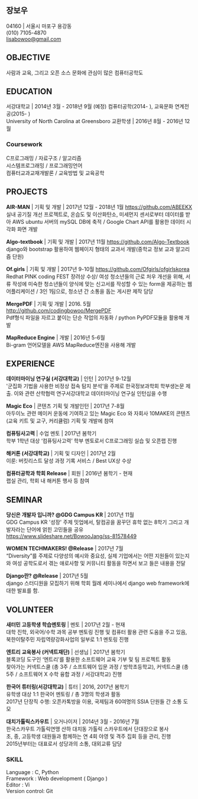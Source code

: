 ## 장보우 
04160 | 서울시 마포구 용강동 <br>
(010) 7105-4870 <br>
lisabowoo@gmail.com <br>

## OBJECTIVE
사람과 교육, 그리고 오픈 소스 문화에 관심이 많은 컴퓨터공학도

## EDUCATION
서강대학교 | 2014년 3월 - 2018년 9월 (예정) 
컴퓨터공학(2014- ), 교육문화 연계전공(2015- ) <br>
University of North Carolina at Greensboro 교환학생 | 2016년 8월 - 2016년 12월

### Coursework
C프로그래밍 / 자료구조 / 알고리즘 <br>
시스템프로그래밍 / 프로그래밍언어 <br>
컴퓨터교과교재개발론 / 교육방법 및 교육공학 <br>



## PROJECTS
**AIR-MAN** | 기획 및 개발 | 2017년 12월 - 2018년 1월 https://github.com/ABEEKX <br>
실내 공기질 개선 프로젝트로, 온습도 및 이산화탄소, 미세먼지 센서로부터 데이터를 받아 AWS ubuntu 서버의 mySQL DB에 축적 /  Google Chart API를 활용한 데이터 시각화 화면 개발 <br>

**Algo-textbook** | 기획 및 개발 | 2017년 11월 https://github.com/Algo-Textbook <br>
django와 bootstrap 활용하여 웹페이지 형태의 교과서 개발(중학교 정보 교과 알고리즘 단원) <br>

**Of.girls** | 기획 및 개발 | 2017년 9-10월 https://github.com/Ofgirls/ofgirlskorea <br>
Redhat PINK coding FEST 장려상 수상/ 여성 청소년들의 근로 처우 개선을 위해, 서류 작성에 미숙한 청소년들이 양식에 맞는 신고서를 작성할 수 있는 form을 제공하는 웹 어플리케이션 / 3인 1팀으로, 청소년 간 소통을 돕는 게시판 제작 담당 <br>

**MergePDF** | 기획 및 개발 | 2016. 5월 http://github.com/codingbowoo/MergePDF <br>
Pdf형식 파일을 자르고 붙이는 단순 작업의 자동화 / python PyPDF모듈을 활용해 개발 <br>

**MapReduce Engine** | 개발 | 2016년 5-6월 <br>
Bi-gram 언어모델을 AWS MapReduce엔진을 사용해 개발 <br>



## EXPERIENCE
**데이터마이닝 연구실 (서강대학교)** | 인턴 | 2017년 9-12월 <br>
'군집화 기법을 사용한 비정상 접속 탐지 분석'을 주제로 한국정보과학회 학부생논문 제출. 이와 관련 산학협력 연구서강대학교 데이터마이닝 연구실 인턴십을 수행 <br>

**Magic Eco** | 콘텐츠 기획 및 개발인턴 | 2017년 7-8월 <br>
아두이노 관련 메이커 운동에 기여하고 있는 Magic Eco 와 자회사 10MAKE의 콘텐츠 (교육 키트 및 교구, 커리큘럼) 기획 및 개발에 참여 <br>

**컴퓨팅사고력** | 수업 멘토 | 2017년 봄학기 <br>
학부 1학년 대상 ‘컴퓨팅사고력’ 학부 멘토로서 C프로그래밍 실습 및 오픈랩 진행 <br>

**해커톤 (서강대학교)** | 기획 및 디자인 | 2017년 2월 <br>
이룬: 버킷리스트 달성 과정 기록 서비스 /  Best UX상 수상 <br>

**컴퓨터공학과 학회 Release** | 회원 | 2016년 봄학기 - 현재 <br>
랩실 관리, 학회 내 해커톤 행사 등 참여 <br>

## SEMINAR
**당신은 개발자 입니까? @GDG Campus KR** | 2017년 11월 <br>
GDG Campus KR '성장' 주제 밋업에서, 탈컴공을 꿈꾸던 휴학 없는 8학기 그리고 개발자라는 단어에 얽힌 고민들을 공유 <br> https://www.slideshare.net/BowooJang/ss-81578449 <br>

**WOMEN TECHMAKERS! @Release** | 2017년 7월 <br>
“Diversity”를 주제로 다양성의 예시와 중요성, 실제 기업에서는 어떤 지원들이 있는지와 여성 공학도로서 겪는 애로사항 및 커뮤니티 활동을 하면서 보고 들은 내용을 전달 <br>

**Django란? @Release** | 2017년 5월 <br>
django 스터디원을 모집하기 위해 학회 월례 세미나에서  django web framework에 대한 발표를 함. <br>


## VOLUNTEER
**새터민 고등학생 학습멘토링** | 멘토 | 2017년 2월 - 현재 <br>
대학 진학, 외국어/수학 과목 공부 멘토링 진행 및 컴퓨터 활용 관련 도움을 주고 있음, <br>
북한이탈주민 자립역량강화사업의 일부로 1:1 멘토링 진행 <br>

**엔트리 교육봉사 (커넥트재단)** | 선생님 | 2017년 봄학기 <br>
블록코딩 도구인 ‘엔트리’를 활용한 소프트웨어 교육 기부 및 팀 프로젝트 활동 <br>
찾아가는 커넥트스쿨 (총 3주 / 소프트웨어 입문 과정 / 방학초등학교),  커넥트스쿨 (총 5주 / 소프트웨어 X 수학 융합 과정 / 서강대학교) 진행 <br>

**한국어 튜터링(서강대학교)** | 튜터 | 2016, 2017년 봄학기 <br>
유학생 대상 1:1 한국어 멘토링 / 총 3명의 학생과 활동 <br>
2017년 단장직 수행: 오픈카톡방을 이용, 국제팀과 60여명의 SSIA 단원들 간 소통 도모 <br>

**대치가톨릭스카우트** | 오거나이저 | 2014년 3월 - 2016년 7월 <br>
한국스카우트 가톨릭연맹 산하 대치동 가톨릭 스카우트에서 단대장으로 봉사 <br>
초, 중, 고등학생 대원들과 함께하는 연 4회 야영 및 격주 집회 등을 관리, 진행 <br>
2015년부터는 대표로서 성당과의 소통, 대외교류 담당 <br>

### SKILL
Language : C, Python <br>
Framework : Web development ( Django ) <br>
Editor : Vi <br>
Version control: Git <br>
